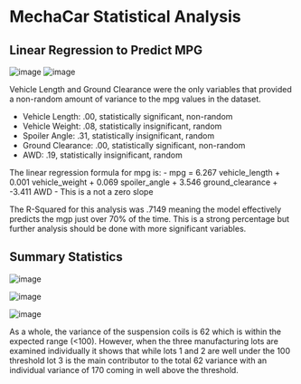 # MechaCar Statistical Analysis



## Linear Regression to Predict MPG

![image](https://user-images.githubusercontent.com/107161421/196315434-0272dc4e-8203-41d6-8c77-1d4001f2b955.png)
![image](https://user-images.githubusercontent.com/107161421/196319920-84535c73-3873-4ca6-bf5a-b2ed965cfb65.png)


Vehicle Length and Ground Clearance were the only variables that provided a non-random amount of variance to the mpg values in the dataset.

- Vehicle Length: .00, statistically significant, non-random
- Vehicle Weight: .08, statistically insignificant, random
- Spoiler Angle: .31, statistically insignificant, random
- Ground Clearance: .00, statistically significant, non-random
- AWD: .19, statistically insignificant, random

The linear regression formula for mpg is:
    - mpg = 6.267 vehicle_length + 0.001 vehicle_weight + 0.069 spoiler_angle + 3.546 ground_clearance + -3.411 AWD
    - This is a not a zero slope

The R-Squared for this analysis was .7149 meaning the model effectively predicts the mgp just over 70% of the time. This is a strong percentage but further analysis should be done with more significant variables. 

## Summary Statistics

![image](https://user-images.githubusercontent.com/107161421/196325297-f98526d7-26ea-4c9f-88b5-daf0870a2bbe.png)

![image](https://user-images.githubusercontent.com/107161421/196326034-53c967b1-4041-4c90-a40e-784352759cf8.png)

![image](https://user-images.githubusercontent.com/107161421/196326107-62e98573-737a-4655-8902-8e3f184cfe06.png)

As a whole, the variance of the suspension coils is 62 which is within the expected range (<100). However, when the three manufacturing lots are examined individually it shows that while lots 1 and 2 are well under the 100 threshold lot 3 is the main contributor to the total 62 variance with an individual variance of 170 coming in well above the threshold. 
